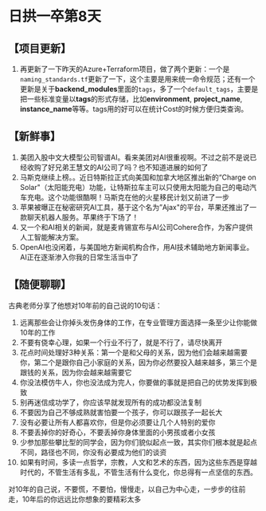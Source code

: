 # 日拱一卒第8天

## 【项目更新】
1. 再更新了一下昨天的Azure+Terraform项目，做了两个更新：一个是`naming_standards.tf`更新了一下，这个主要是用来统一命令规范；还有一个更新是关于**backend_modules**里面的`tags`，多了一个`default_tags`，主要是把一些标准变量以**tags**的形式存储，比如**environment**, **project_name**, **instance_name**等等。tags用的好可以在统计Cost的时候方便归类查询。


## 【新鲜事】
1. 美团入股中文大模型公司智谱AI。看来美团对AI很重视啊。不过之前不是说已经收购了好兄弟王慧文的AI公司了吗？也不知道进展的如何了
2. 马斯克继续上榜。。近日特斯拉正式向美国和加拿大地区推出新的“Charge on Solar"（太阳能充电）功能，让特斯拉车主可以只使用太阳能为自己的电动汽车充电。这个功能很酷啊！马斯克在他的火星移民计划又前进了一步
3. 苹果被曝正在秘密研究AI工具，基于这个名为”Ajax"的平台，苹果还推出了一款聊天机器人服务。苹果终于下场了！
4. 又一个和AI相关的新闻，就是麦肯锡宣布与AI公司Cohere合作，为客户提供人工智能解决方案。
5. OpenAI也没闲着，与美国地方新闻机构合作，用AI技术辅助地方新闻事业。AI正在逐渐渗入你我的日常生活当中了
  
## 【随便聊聊】
古典老师分享了他想对10年前的自己说的10句话：
1. 远离那些会让你掉头发伤身体的工作，在专业管理方面选择一条至少让你能做10年的工作
2. 不要有侥幸心理，如果一个行业不行了，就是不行了，请尽快离开
3. 花点时间处理好3种关系：第一个是和父母的关系，因为他们会越来越需要你，第二个是跟你自己小家庭的关系，因为你必然要投入越来越多，第三个是跟钱的关系，因为你会越来越需要它
4. 你没法模仿牛人，你也没法成为完人，你要做的事就是把自己的优势发挥到极致
5. 别再迷信成功学了，你应该早就发现所有的成功都没法复制
6. 不要因为自己不够成熟就害怕要一个孩子，你可以跟孩子一起长大
7. 没有必要让所有人都喜欢你，但是你必须要让几个人特别的爱你
8. 不要丢掉你的好奇心，不要丢掉你身体里面的小男孩或者小女孩
9. 少参加那些攀比型的同学会，因为你们貌似起点一致，其实你们根本就是起点不同，路径也不同，你没有必要成为他们的谈资
10. 如果有时间，多读一点哲学，宗教，人文和艺术的东西，因为这些东西是穿越时代的，不管生活有多乱，不管生活有什么变化，你总得有一点坚信的东西。

对10年的自己说，不要慌，不要怕，慢慢走，以自己为中心走，一步步的往前走，10年后的你远远比你想象的要精彩太多